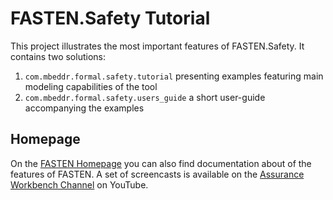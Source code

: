 # FASTEN.Safety Tutorial

This project illustrates the most important features of FASTEN.Safety.
It contains two solutions:

1. `com.mbeddr.formal.safety.tutorial` presenting examples featuring main modeling capabilities of the tool 
2. `com.mbeddr.formal.safety.users_guide` a short user-guide accompanying the examples

## Homepage
On the [FASTEN Homepage](https://sites.google.com/site/fastenroot/) you can also find documentation about of the features of FASTEN.
A set of screencasts is available on the [Assurance Workbench Channel](https://www.youtube.com/@TheAssuranceWorkbenchChannel) on YouTube.